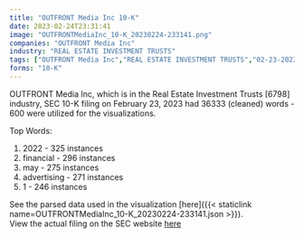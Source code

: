 ```yaml
---
title: "OUTFRONT Media Inc 10-K"
date: 2023-02-24T23:31:41
image: "OUTFRONTMediaInc_10-K_20230224-233141.png"
companies: "OUTFRONT Media Inc"
industry: "REAL ESTATE INVESTMENT TRUSTS"
tags: ["OUTFRONT Media Inc","REAL ESTATE INVESTMENT TRUSTS","02-23-2023","10-K"]
forms: "10-K"
---
```

OUTFRONT Media Inc, which is in the Real Estate Investment Trusts [6798] industry, SEC 10-K filing on February 23, 2023 had 36333 (cleaned) words - 600 were utilized for the visualizations.

Top Words:
1. 2022 - 325 instances
2. financial - 296 instances
3. may - 275 instances
4. advertising - 271 instances
5. 1 - 246 instances


See the parsed data used in the visualization [here]({{< staticlink name=OUTFRONTMediaInc_10-K_20230224-233141.json >}}).  
View the actual filing on the SEC website [here](https://www.sec.gov/Archives/edgar/data/1579877/0001579877-23-000025.txt)